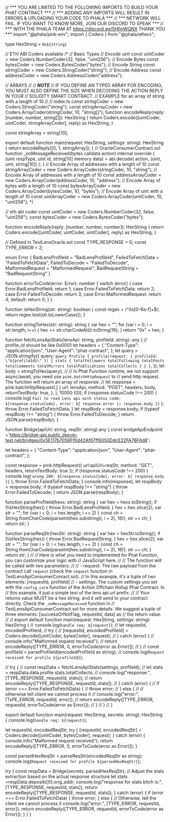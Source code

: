 // *** YOU ARE LIMITED TO THE FOLLOWING IMPORTS TO BUILD YOUR PHAT CONTRACT     ***
// *** ADDING ANY IMPORTS WILL RESULT IN ERRORS & UPLOADING YOUR CODE TO PHALA  ***
// *** NETWORK WILL FAIL. IF YOU WANT TO KNOW MORE, JOIN OUR DISCORD TO SPEAK   ***
// *** WITH THE PHALA TEAM AT https://discord.gg/5HfmWQNX THANK YOU             ***
import "@phala/pink-env";
import { Coders } from "@phala/ethers";

type HexString = `0x${string}`

// ETH ABI Coders available
/*
// Basic Types
// Encode uint
const uintCoder = new Coders.NumberCoder(32, false, "uint256");
// Encode Bytes
const bytesCoder = new Coders.BytesCoder("bytes");
// Encode String
const stringCoder = new Coders.StringCoder("string");
// Encode Address
const addressCoder = new Coders.AddressCoder("address");

// ARRAYS
//
// ***NOTE***
// IF YOU DEFINE AN TYPED ARRAY FOR ENCODING, YOU MUST ALSO DEFINE THE SIZE WHEN DECODING THE ACTION REPLY IN YOUR
// SOLIDITY SMART CONTRACT.
// EXAMPLE for an array of string with a length of 10
//
// index.ts
const stringCoder = new Coders.StringCoder("string");
const stringArrayCoder = new Coders.ArrayCoder(stringCoder, 10, "string[]");
function encodeReply(reply: [number, number, string[]]): HexString {
  return Coders.encode([uintCoder, uintCoder, stringArrayCoder], reply) as HexString;
}

const stringArray = string[10];

export default function main(request: HexString, settings: string): HexString {
  return encodeReply([0, 1, stringArray]);
}
// OracleConsumerContract.sol
function _onMessageReceived(bytes calldata action) internal override {
    (uint respType, uint id, string[10] memory data) = abi.decode(
        action,
        (uint, uint, string[10])
    );
}
// Encode Array of addresses with a length of 10
const stringArrayCoder = new Coders.ArrayCoder(stringCoder, 10, "string");
// Encode Array of addresses with a length of 10
const addressArrayCoder = new Coders.ArrayCoder(addressCoder, 10, "address");
// Encode Array of bytes with a length of 10
const bytesArrayCoder = new Coders.ArrayCoder(bytesCoder, 10, "bytes");
// Encode Array of uint with a length of 10
const uintArrayCoder = new Coders.ArrayCoder(uintCoder, 10, "uint256");
 */

// eth abi coder
const uintCoder = new Coders.NumberCoder(32, false, "uint256");
const bytesCoder = new Coders.BytesCoder("bytes");

function encodeReply(reply: [number, number, number]): HexString {
  return Coders.encode([uintCoder, uintCoder, uintCoder], reply) as HexString;
}

// Defined in TestLensOracle.sol
const TYPE_RESPONSE = 0;
const TYPE_ERROR = 2;

enum Error {
  BadLensProfileId = "BadLensProfileId",
  FailedToFetchData = "FailedToFetchData",
  FailedToDecode = "FailedToDecode",
  MalformedRequest = "MalformedRequest",
  BadRequestString = "BadRequestString"
}

function errorToCode(error: Error): number {
  switch (error) {
    case Error.BadLensProfileId:
      return 1;
    case Error.FailedToFetchData:
      return 2;
    case Error.FailedToDecode:
      return 3;
    case Error.MalformedRequest:
      return 4;
    default:
      return 0;
  }
}

function isHexString(str: string): boolean {
  const regex = /^0x[0-9a-f]+$/;
  return regex.test(str.toLowerCase());
}

function stringToHex(str: string): string {
  var hex = "";
  for (var i = 0; i < str.length; i++) {
    hex += str.charCodeAt(i).toString(16);
  }
  return "0x" + hex;
}

function fetchLensApiStats(lensApi: string, profileId: string): any {
  // profile_id should be like 0x0001
  let headers = {
    "Content-Type": "application/json",
    "User-Agent": "phat-contract",
  };
  let query = JSON.stringify({
    query: `query Profile {
            profile(request: { profileId: \"${profileId}\" }) {
                stats {
                    totalFollowers
                    totalFollowing
                    totalPosts
                    totalComments
                    totalMirrors
                    totalPublications
                    totalCollects
                }
            }
        }`,
  });
  let body = stringToHex(query);
  //
  // In Phat Function runtime, we not support async/await, you need use `pink.batchHttpRequest` to
  // send http request. The function will return an array of response.
  //
  let response = pink.batchHttpRequest(
    [
      {
        url: lensApi,
        method: "POST",
        headers,
        body,
        returnTextBody: true,
      },
    ],
    10000
  )[0];
  if (response.statusCode !== 200) {
    console.log(
      `Fail to read Lens api with status code: ${response.statusCode}, error: ${
        response.error || response.body
      }}`
    );
    throw Error.FailedToFetchData;
  }
  let respBody = response.body;
  if (typeof respBody !== "string") {
    throw Error.FailedToDecode;
  }
  return JSON.parse(respBody);
}

function Bridge(apiUrl: string, reqStr: string):any {
  const bridgeApiEndpoint ='https://bridge-api.public.zkevm-test.net/bridges/0x5E117b7056Ff0d42Af07ff6050DdcE22FA76F6d8';

  let headers = {
    "Content-Type": "application/json",
    "User-Agent": "phat-contract",
  };

  const response = pink.httpRequest({
    url:apiUrl+reqStr,
    method: "GET",
    headers,
    returnTextBody: true
  });
  if (response.statusCode !== 200) {
    console.log(
      `wrong 200: ${response.statusCode}, error: ${
         response.body
      }}`
    );
    throw Error.FailedToFetchData;
  }
  console.info(response);
  let respBody = response.body;
  if (typeof respBody !== "string") {
    throw Error.FailedToDecode;
  }
  return JSON.parse(respBody);
}



function parseProfileId(hexx: string): string {
  var hex = hexx.toString();
  if (!isHexString(hex)) {
    throw Error.BadLensProfileId;
  }
  hex = hex.slice(2);
  var str = "";
  for (var i = 0; i < hex.length; i += 2) {
    const ch = String.fromCharCode(parseInt(hex.substring(i, i + 2), 16));
    str += ch;
  }
  return str;
}

function parseReqStr(hexStr: string): string {
  var hex = hexStr.toString();
  if (!isHexString(hex)) {
    throw Error.BadRequestString;
  }
  hex = hex.slice(2);
  var str = "";
  for (var i = 0; i < hex.length; i += 2) {
    const ch = String.fromCharCode(parseInt(hex.substring(i, i + 2), 16));
    str += ch;
  }
  return str;
}
//
// Here is what you need to implemented for Phat Function, you can customize your logic with
// JavaScript here.
//
// The function will be called with two parameters:
//
// - request: The raw payload from the contract call `request` (check the `request` function in TestLensApiConsumerConract.sol).
//            In this example, it's a tuple of two elements: [requestId, profileId]
// - settings: The custom settings you set with the `config_core` function of the Action Offchain Rollup Phat Contract. In
//            this example, it just a simple text of the lens api url prefix.
//
// Your returns value MUST be a hex string, and it will send to your contract directly. Check the `_onMessageReceived` function in
// TestLensApiConsumerContract.sol for more details. We suggest a tuple of three elements: [successOrNotFlag, requestId, data] as
// the return value.
//
// export default function main(request: HexString, settings: string): HexString {
//   console.log(`handle req: ${request}`);
//   let requestId, encodedProfileId;
//   try {
//     [requestId, encodedProfileId] = Coders.decode([uintCoder, bytesCoder], request);
//   } catch (error) {
//     console.info("Malformed request received");
//     return encodeReply([TYPE_ERROR, 0, errorToCode(error as Error)]);
//   }
//   const profileId = parseProfileId(encodedProfileId as string);
//   console.log(`Request received for profile ${profileId}`);

//   try {
//     const respData = fetchLensApiStats(settings, profileId);
//     let stats = respData.data.profile.stats.totalCollects;
//     console.log("response:", [TYPE_RESPONSE, requestId, stats]);
//     return encodeReply([TYPE_RESPONSE, requestId, stats]);
//   } catch (error) {
//     if (error === Error.FailedToFetchData) {
//       throw error;
//     } else {
//       // otherwise tell client we cannot process it
//       console.log("error:", [TsPE_ERROR, requestId, error]);
//       return encodeReply([TYPE_ERROR, requestId, errorToCode(error as Error)]);
//     }
//   }
// }

export default function main(request: HexString, secrets: string): HexString {
  console.log(`handle req: ${request}`);

  let requestId, encodedReqStr;
  try {
    [requestId, encodedReqStr] = Coders.decode([uintCoder, bytesCoder], request);
  } catch (error) {
    console.info("Malformed request received");
    return encodeReply([TYPE_ERROR, 0, errorToCode(error as Error)]);
  }

  const parsedHexReqStr = parseReqStr(encodedReqStr as string);
  console.log(`Request received for profile ${parsedHexReqStr}`);

  try {
    const respData = Bridge(secrets, parsedHexReqStr);
    // Adjust the stats extraction based on the actual response structure
    let stats =respData.deposits[0].orig_addr;
    console.log("response for stats bitch is:", [TYPE_RESPONSE, requestId, stats]);
    return encodeReply([TYPE_RESPONSE, requestId, stats]);
  } catch (error) {
    if (error === Error.FailedToFetchData) {
      throw error;
    } else {
      // Otherwise, tell the client we cannot process it
      console.log("error:", [TYPE_ERROR, requestId, error]);
      return encodeReply([TYPE_ERROR, requestId, errorToCode(error as Error)]);
    }
  }
}